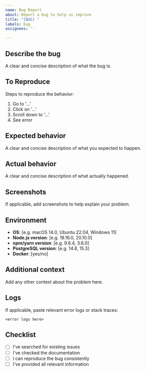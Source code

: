 ```yaml
---
name: Bug Report
about: Report a bug to help us improve
title: "[BUG] "
labels: bug
assignees: ''

---
```


## Describe the bug
A clear and concise description of what the bug is.

## To Reproduce
Steps to reproduce the behavior:
1. Go to '...'
2. Click on '...'
3. Scroll down to '...'
4. See error

## Expected behavior
A clear and concise description of what you expected to happen.

## Actual behavior
A clear and concise description of what actually happened.

## Screenshots
If applicable, add screenshots to help explain your problem.

## Environment
- **OS**: [e.g. macOS 14.0, Ubuntu 22.04, Windows 11]
- **Node.js version**: [e.g. 18.16.0, 20.10.0]
- **npm/yarn version**: [e.g. 9.6.4, 3.6.0]
- **PostgreSQL version**: [e.g. 14.8, 15.3]
- **Docker**: [yes/no]

## Additional context
Add any other context about the problem here.

## Logs
If applicable, paste relevant error logs or stack traces:
```
<error logs here>
```

## Checklist
- [ ] I've searched for existing issues
- [ ] I've checked the documentation
- [ ] I can reproduce the bug consistently
- [ ] I've provided all relevant information
